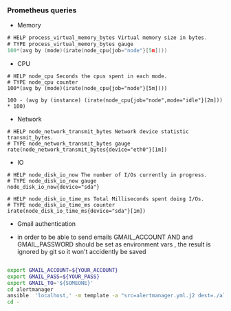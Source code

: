 
### Prometheus queries

- Memory

```go
# HELP process_virtual_memory_bytes Virtual memory size in bytes.
# TYPE process_virtual_memory_bytes gauge
100*(avg by (mode)(irate(node_cpu{job="node"}[5m])))
```

- CPU

```
# HELP node_cpu Seconds the cpus spent in each mode.
# TYPE node_cpu counter
100*(avg by (mode)(irate(node_cpu{job="node"}[5m])))

100 - (avg by (instance) (irate(node_cpu{job="node",mode="idle"}[2m])) * 100)
```

- Network

```
# HELP node_network_transmit_bytes Network device statistic transmit_bytes.
# TYPE node_network_transmit_bytes gauge
rate(node_network_transmit_bytes{device="eth0"}[1m])
```

- IO

```
# HELP node_disk_io_now The number of I/Os currently in progress.
# TYPE node_disk_io_now gauge
node_disk_io_now{device="sda"}

# HELP node_disk_io_time_ms Total Milliseconds spent doing I/Os.
# TYPE node_disk_io_time_ms counter
irate(node_disk_io_time_ms{device="sda"}[1m])
```

- Gmail authentication

- in order to be able to send emails GMAIL_ACCOUNT AND and GMAIL_PASSWORD should
  be set as environment vars , the result is ignored by git so it won't accidently be saved
```bash

export GMAIL_ACCOUNT=${YOUR_ACCOUNT}
export GMAIL_PASS=${YOUR_PASS}
export GMAIL_TO='${SOMEONE}'
cd alertmanager
ansible  'localhost,' -m template -a "src=alertmanager.yml.j2 dest=./alertmanager.yml" -e alertmanager_auth_username=$GMAIL_ACCOUNT -e "alertmanager_auth_pass='$(echo $GMAIL_PASS)'" -ealertmanager_to=${GMAIL_TO}
cd -
```
